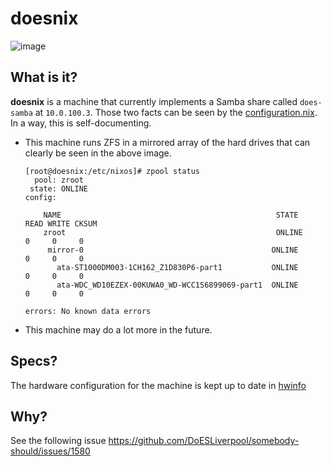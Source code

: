 # doesnix

![image](https://user-images.githubusercontent.com/26458780/122496094-1c0be700-cfe3-11eb-8c45-508b08f8cd79.png)

## What is it?
**doesnix** is a machine that currently implements a Samba share called `does-samba` at `10.0.100.3`. Those two facts can be seen by the [configuration.nix](./doesnix/configuration.nix). In a way, this is self-documenting.

- This machine runs ZFS in a mirrored array of the hard drives that can clearly be seen in the above image.

    ```
    [root@doesnix:/etc/nixos]# zpool status
      pool: zroot
     state: ONLINE
    config:
 
        NAME                                                STATE     READ WRITE CKSUM
        zroot                                               ONLINE       0     0     0
         mirror-0                                          ONLINE       0     0     0
           ata-ST1000DM003-1CH162_Z1D830P6-part1           ONLINE       0     0     0
           ata-WDC_WD10EZEX-00KUWA0_WD-WCC1S6899069-part1  ONLINE       0     0     0
 
    errors: No known data errors
    ```
- This machine may do a lot more in the future.

## Specs?
The hardware configuration for the machine is kept up to date in [hwinfo](./doesnix/metadata/hwinfo)

## Why?

See the following issue https://github.com/DoESLiverpool/somebody-should/issues/1580
